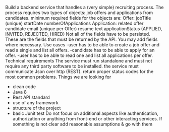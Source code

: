 
Build a backend service that handles a (very simple) recruiting process. The process
requires two types of objects: job offers and applications from candidates. minimum
required fields for the objects are:
Offer:
jobTitle (unique)
startDate
numberOfApplications
Application:
related offer
candidate email (unique per Offer)
resume text
applicationStatus (APPLIED, INVITED, REJECTED, HIRED)
Not all of the fields have to be persisted. These are the fields that must be returned by the
API. You may add fields where necessary.
Use cases
-user has to be able to create a job offer and read a single and list all offers.
-candidate has to be able to apply for an offer.
-user has to be able to read one and list all applications per offer.
Technical requirements
The service must run standalone and must not require any third party software to be
installed. the service must communicate Json over http (REST). return proper status codes
for the most common problems.
Things we are looking for
- clean code
- Java 8
- Rest API standard
- use of any framework
- structure of the project
- basic Junit test
Do not focus on additional aspects like authentication, authorization or anything from
front-end or other interacting services. If something is not clear add reasonable
assumptions & go with them

